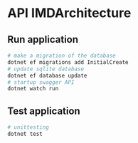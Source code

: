 # API IMDArchitecture
## Run application
```sh 
# make a migration of the database
dotnet ef migrations add InitialCreate
# update sqlite database
dotnet ef database update
# startup swagger API
dotnet watch run

```
## Test application
``` sh
# unittesting
dotnet test
```